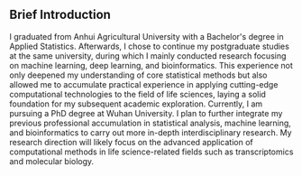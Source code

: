 ## Brief Introduction

I graduated from Anhui Agricultural University with a Bachelor's degree in Applied Statistics. Afterwards, I chose to continue my postgraduate studies at the same university, during which I mainly conducted research focusing on machine learning, deep learning, and bioinformatics. This experience not only deepened my understanding of core statistical methods but also allowed me to accumulate practical experience in applying cutting-edge computational technologies to the field of life sciences, laying a solid foundation for my subsequent academic exploration. Currently, I am pursuing a PhD degree at Wuhan University. I plan to further integrate my previous professional accumulation in statistical analysis, machine learning, and bioinformatics to carry out more in-depth interdisciplinary research. My research direction will likely focus on the advanced application of computational methods in life science-related fields such as transcriptomics and molecular biology.


<!--
**yinboliu-git/yinboliu-git** is a ✨ _special_ ✨ repository because its `README.md` (this file) appears on your GitHub profile.

Here are some ideas to get you started:

- 🔭 I’m currently working on ...
- 🌱 I’m currently learning ...
- 👯 I’m looking to collaborate on ...
- 🤔 I’m looking for help with ...
- 💬 Ask me about ...
- 📫 How to reach me: ...
- 😄 Pronouns: ...
- ⚡ Fun fact: ...
-->
